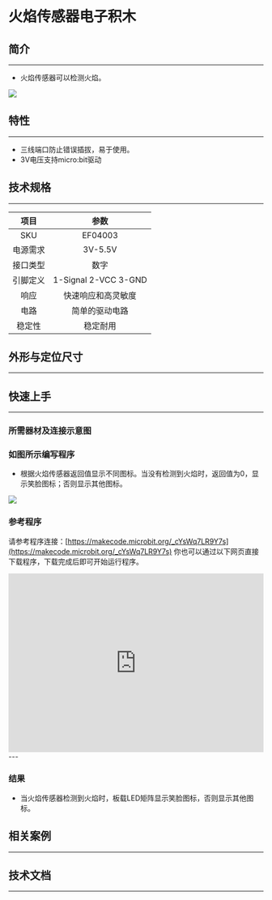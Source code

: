 # 火焰传感器电子积木

## 简介
---
- 火焰传感器可以检测火焰。


![](./image/04003_1.jpg)


## 特性
---

- 三线端口防止错误插拔，易于使用。
- 3V电压支持micro:bit驱动

## 技术规格
---

项目 | 参数 
:-: | :-: 
SKU|EF04003
电源需求|3V-5.5V
接口类型|数字
引脚定义|1-Signal 2-VCC 3-GND
响应|快速响应和高灵敏度
电路|简单的驱动电路
稳定性|稳定耐用

## 外形与定位尺寸
---



## 快速上手
---

### 所需器材及连接示意图





 

### 如图所示编写程序
- 根据火焰传感器返回值显示不同图标。当没有检测到火焰时，返回值为0，显示笑脸图标；否则显示其他图标。

 



![](./image/04003_2.png)





### 参考程序
请参考程序连接：[https://makecode.microbit.org/_cYsWq7LR9Y7s](https://makecode.microbit.org/_cYsWq7LR9Y7s)
你也可以通过以下网页直接下载程序，下载完成后即可开始运行程序。

<div style="position:relative;height:0;padding-bottom:70%;overflow:hidden;"><iframe style="position:absolute;top:0;left:0;width:100%;height:100%;" src="https://makecode.microbit.org/#pub:_cYsWq7LR9Y7s" frameborder="0" sandbox="allow-popups allow-forms allow-scripts allow-same-origin"></iframe></div>  
---

### 结果
- 当火焰传感器检测到火焰时，板载LED矩阵显示笑脸图标，否则显示其他图标。

## 相关案例
---

## 技术文档
---
